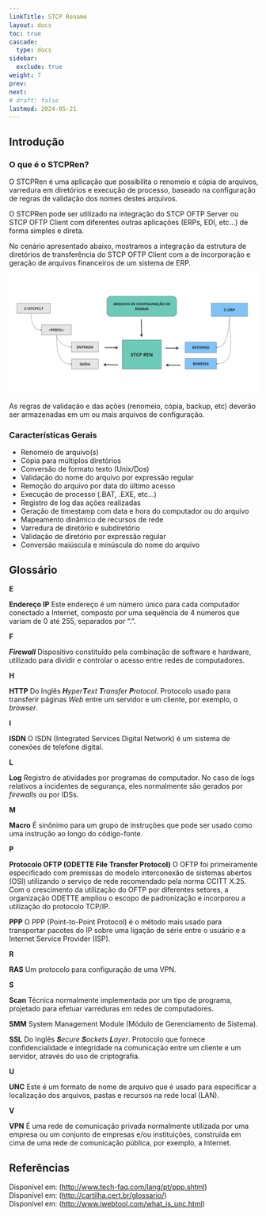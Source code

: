 ```yaml
---
linkTitle: STCP Rename
layout: docs
toc: true
cascade:
  type: docs
sidebar:
  exclude: true
weight: 7
prev:
next:
# draft: false
lastmod: 2024-05-21
---
```

## Introdução

### O que é o STCPRen?

O STCPRen é uma aplicação que possibilita o renomeio e cópia de arquivos, varredura em diretórios e execução de processo, baseado na configuração de regras de validação dos nomes destes arquivos.

O STCPRen pode ser utilizado na integração do STCP OFTP Server ou STCP OFTP Client com diferentes outras aplicações (ERPs, EDI, etc...) de forma simples e direta.

No cenário apresentado abaixo, mostramos a integração da estrutura de diretórios de transferência do STCP OFTP Client com a de incorporação e geração de arquivos financeiros de um sistema de ERP.

![](stcpren-01.png)

As regras de validação e das ações (renomeio, cópia, backup, etc) deverão ser armazenadas em um ou mais arquivos de configuração.

### Características Gerais

* Renomeio de arquivo(s)
* Cópia para múltiplos diretórios
* Conversão de formato texto (Unix/Dos)
* Validação do nome do arquivo por expressão regular
* Remoção do arquivo por data do último acesso
* Execução de processo (.BAT, .EXE, etc...)
* Registro de log das ações realizadas
* Geração de timestamp com data e hora do computador ou do arquivo
* Mapeamento dinâmico de recursos de rede
* Varredura de diretório e subdiretório
* Validação de diretório por expressão regular
* Conversão maiúscula e minúscula do nome do arquivo

## Glossário

**E**

**Endereço IP**
Este endereço é um número único para cada computador conectado a Internet, composto por uma sequência de 4 números que variam de 0 até 255, separados por “.”.

**F**

_**Firewall**_
Dispositivo constituído pela combinação de software e hardware, utilizado para dividir e controlar o acesso entre redes de computadores.

**H**

**HTTP**
Do Inglês _**H**yper**T**ext **T**ransfer **P**rotocol_. Protocolo usado para transferir páginas _Web_ entre um servidor e um cliente, por exemplo, o _browser_.

**I**

**ISDN**
O ISDN (Integrated Services Digital Network) é um sistema de conexões de telefone digital.

**L**

**Log**
Registro de atividades por programas de computador. No caso de logs relativos a incidentes de segurança, eles normalmente são gerados por _firewalls_ ou por IDSs.

**M**

**Macro**
É sinônimo para um grupo de instruções que pode ser usado como uma instrução ao longo do código-fonte.

**P**

**Protocolo OFTP (ODETTE File Transfer Protocol)**
O OFTP foi primeiramente especificado com premissas do modelo interconexão de sistemas abertos (OSI) utilizando o serviço de rede recomendado pela norma CCITT X.25.
Com o crescimento da utilização do OFTP por diferentes setores, a organização ODETTE ampliou o escopo de padronização e incorporou a utilização do protocolo TCP/IP.

**PPP**
O PPP (Point-to-Point Protocol) é o método mais usado para transportar pacotes do IP sobre uma ligação de série entre o usuário e a Internet Service Provider (ISP).

**R**

**RAS**
Um protocolo para configuração de uma VPN.

**S**

**Scan**
Técnica normalmente implementada por um tipo de programa, projetado para efetuar varreduras em redes de computadores.

**SMM**
System Management Module (Módulo de Gerenciamento de Sistema).

**SSL**
Do Inglês _**S**ecure **S**ockets **L**ayer_. Protocolo que fornece confidencialidade e integridade na comunicação entre um cliente e um servidor, através do uso de criptografia.

**U**

**UNC**
Este é um formato de nome de arquivo que é usado para especificar a localização dos arquivos, pastas e recursos na rede local (LAN).

**V**

**VPN**
É uma rede de comunicação privada normalmente utilizada por uma empresa ou um conjunto de empresas e/ou instituições, construída em cima de uma rede de comunicação pública, por exemplo, a Internet.

## Referências

Disponível em: (<http://www.tech-faq.com/lang/pt/ppp.shtml>)
<br>
Disponível em: (<http://cartilha.cert.br/glossario/>)
<br>
Disponível em: (<http://www.iwebtool.com/what_is_unc.html>)

